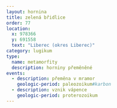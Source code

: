 ```yaml
---
layout: hornina
title: zelená břidlice
order: 77
location:
  x: 978366
  y: 691558
  text: "Liberec (okres Liberec)"
category: lugikum
type:
  name: metamorfity
  description: horniny přeměněné
events:
  - description: přeměna v mramor
    geologic-period: paleozoikum#karbon
  - description: vznik vápence
    geologic-period: proterozoikum
---
```


